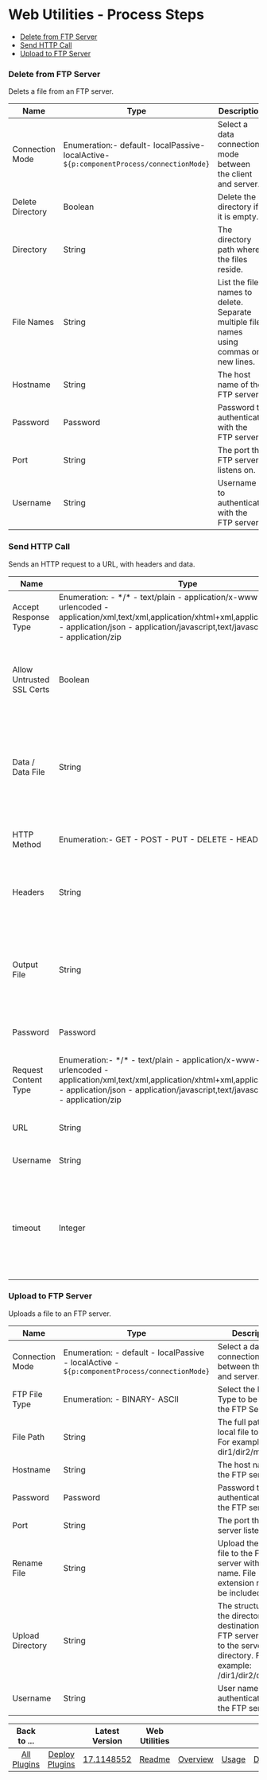 # Web Utilities - Process Steps

* [Delete from FTP Server](#delete_from_ftp_server)
* [Send HTTP Call](#send_http_call)
* [Upload to FTP Server](#upload_to_ftp_server)

### Delete from FTP Server


Delets a file from an FTP server.

| Name | Type | Description                                                                                                          | Required |
| ---- | ---- | -------------------------------------------------------------------------------------------------------------------- | -------- |
| Connection Mode | Enumeration:- default- localPassive- localActive- `${p:componentProcess/connectionMode}`| Select a data connection mode between the client and server. | No |
| Delete Directory | Boolean | Delete the directory if it is empty. | No |
| Directory | String | The directory path where the files reside. | Yes |
| File Names | String | List the file names to delete. Separate multiple file names using commas or new lines. | No |
| Hostname | String | The host name of the FTP server. | Yes |
| Password | Password | Password to authenticate with the FTP server. | Yes |
| Port | String | The port the FTP server listens on. | Yes |
| Username | String | Username to authenticate with the FTP server. | Yes |

### Send HTTP Call


Sends an HTTP request to a URL, with headers and data.

| Name | Type | Description                                                                                                          | Required |
| ---- | ---- | -------------------------------------------------------------------------------------------------------------------- | -------- |
| Accept Response Type | Enumeration: - \*/\* - text/plain - application/x-www-form-urlencoded - application/xml,text/xml,application/xhtml+xml,application/atom+xml - application/json - application/javascript,text/javascript - text/html - application/zip| Select the accept type. If there is no accept type, select ANY. | No |
| Allow Untrusted SSL Certs | Boolean | If selected, HTTPS requests to sites with untrusted certificates do not fail. | No |
| Data / Data File | String | The data to send with the HTTP request. Specify the data in text format, or specify the name of a file that contains the data. | No |
| HTTP Method | Enumeration:- GET - POST - PUT - DELETE - HEAD - OPTIONS| Select the method to use for the HTTP request. | No |
| Headers | String | A list of request headers, separated by newline characters. | No |
| Output File | String | Specify the name of a file, relative to the working directory or absolute, to use to store the response body. | No |
| Password | Password | Password for basic authentication. | No |
| Request Content Type | Enumeration:- \*/\* - text/plain - application/x-www-form-urlencoded - application/xml,text/xml,application/xhtml+xml,application/atom+xml - application/json - application/javascript,text/javascript - text/html - application/zip| Select the body content type. If there is no request body, select ANY. | No |
| URL | String | The full URL to send the HTTP request. | Yes |
| Username | String | User name for basic authentication. | No |
| timeout | Integer | The HTTP operation will timeout if it does not complete after the time specified here. Default timeout is 5 minutes. | No |


### Upload to FTP Server

Uploads a file to an FTP server.

| Name | Type | Description                                                                                                          | Required |
| ---- | ---- | -------------------------------------------------------------------------------------------------------------------- | -------- |
| Connection Mode | Enumeration: - default - localPassive - localActive - `${p:componentProcess/connectionMode}`| Select a data connection mode between the client and server. | No |
| FTP File Type | Enumeration: - BINARY- ASCII| Select the FTP File Type to be sent to the FTP Server. | No |
| File Path | String | The full path of the local file to upload. For example: dir1/dir2/myFile.zip | Yes |
| Hostname | String | The host name of the FTP server. | Yes |
| Password | Password | Password to authenticate with the FTP server. | Yes |
| Port | String | The port the FTP server listens on. | Yes |
| Rename File | String | Upload the local file to the FTP server with another name. File extension needs to be included. | No |
| Upload Directory | String | The structure for the directory destination on the FTP server, relative to the server root directory. For example: /dir1/dir2/dir3/ | Yes |
| Username | String | User name to authenticate with the FTP server. | Yes |

|          Back to ...          |                                |                                                           Latest Version                                                            |    Web Utilities    |                         |                   |                           |
| :---------------------------: | :----------------------------: | :---------------------------------------------------------------------------------------------------------------------------------: | :-----------------: | :---------------------: | :---------------: | :-----------------------: |
| [All Plugins](../../index.md) | [Deploy Plugins](../README.md) | [17.1148552](https://raw.githubusercontent.com/UrbanCode/IBM-UCD-PLUGINS/main/files/web-utilities/ucd-web-utilities-17.1148552.zip) | [Readme](README.md) | [Overview](overview.md) | [Usage](usage.md) | [Downloads](downloads.md) |
